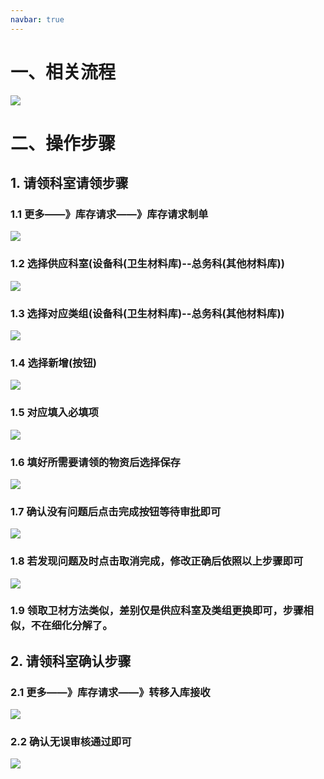 ```yaml
---
navbar: true
---
```


# 一、相关流程



![](https://vkceyugu.cdn.bspapp.com/VKCEYUGU-cab49220-8bc8-4946-82bb-895ac914d374/e4f7bc6e-cb98-4b52-bc5f-68718509142d.png)



# 二、操作步骤



## 1. 请领科室请领步骤



### 1.1 更多——》库存请求——》库存请求制单
![](https://vkceyugu.cdn.bspapp.com/VKCEYUGU-cab49220-8bc8-4946-82bb-895ac914d374/bb1292fe-1f72-4a8a-b589-42bd8512889c.png)



### 1.2 选择供应科室(设备科(卫生材料库)--总务科(其他材料库))

![](https://vkceyugu.cdn.bspapp.com/VKCEYUGU-cab49220-8bc8-4946-82bb-895ac914d374/c29e0671-e10a-4abb-8823-f1524ea33983.jpg)



### 1.3 选择对应类组(设备科(卫生材料库)--总务科(其他材料库))

![](https://vkceyugu.cdn.bspapp.com/VKCEYUGU-cab49220-8bc8-4946-82bb-895ac914d374/13abcb26-a9ce-4c56-b249-c233b7b2f02a.png)



### 1.4 选择新增(按钮)

![](https://vkceyugu.cdn.bspapp.com/VKCEYUGU-cab49220-8bc8-4946-82bb-895ac914d374/aea7da96-3141-4f02-9ebe-85a9a1f17387.png)



### 1.5 对应填入必填项

![](https://vkceyugu.cdn.bspapp.com/VKCEYUGU-cab49220-8bc8-4946-82bb-895ac914d374/63024207-a2d8-429b-aa98-f568ddde9aac.png)



### 1.6 填好所需要请领的物资后选择保存

![](https://vkceyugu.cdn.bspapp.com/VKCEYUGU-cab49220-8bc8-4946-82bb-895ac914d374/6326921b-7ef6-4410-a7b2-b8a6a6b49923.png)



### 1.7 确认没有问题后点击完成按钮等待审批即可

![](https://vkceyugu.cdn.bspapp.com/VKCEYUGU-cab49220-8bc8-4946-82bb-895ac914d374/4428baa3-5af1-4e52-8d35-85a4ce425f17.png)



### 1.8 若发现问题及时点击取消完成，修改正确后依照以上步骤即可

![](https://vkceyugu.cdn.bspapp.com/VKCEYUGU-cab49220-8bc8-4946-82bb-895ac914d374/f7bd5bc4-a85b-4049-ae57-e553f326cacc.png)



### 1.9 领取卫材方法类似，差别仅是供应科室及类组更换即可，步骤相似，不在细化分解了。



## 2. 请领科室确认步骤

### 2.1 更多——》库存请求——》转移入库接收

![](https://vkceyugu.cdn.bspapp.com/VKCEYUGU-cab49220-8bc8-4946-82bb-895ac914d374/991a593a-5243-4131-ba01-dd8d6f12cb27.png)



### 2.2 确认无误审核通过即可

![](https://vkceyugu.cdn.bspapp.com/VKCEYUGU-cab49220-8bc8-4946-82bb-895ac914d374/8d6d8316-7459-4e24-9c8b-607b79939941.jpg)

